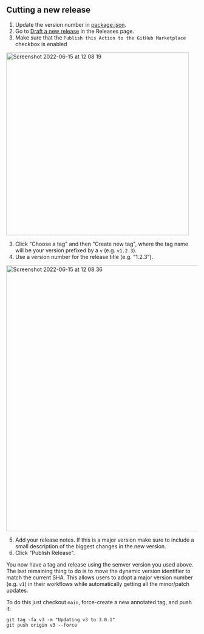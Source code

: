 ## Cutting a new release

1. Update the version number in [package.json](https://github.com/actions/dependency-review-action/blob/main/package.json).
1. Go to [Draft a new
   release](https://github.com/advanced-security/dependabot-epss-action/releases/new)
   in the Releases page.
1. Make sure that the `Publish this Action to the GitHub Marketplace`
   checkbox is enabled

<img width="481" alt="Screenshot 2022-06-15 at 12 08 19" src="https://user-images.githubusercontent.com/2161/173822484-4b60d8b4-c674-4bff-b5ff-b0c4a3650ab7.png">

3. Click "Choose a tag" and then "Create new tag", where the tag name
   will be your version prefixed by a `v` (e.g. `v1.2.3`).
4. Use a version number for the release title (e.g. "1.2.3").

<img width="700" alt="Screenshot 2022-06-15 at 12 08 36" src="https://user-images.githubusercontent.com/2161/173822548-33ab3432-d679-4dc1-adf8-b50fdaf47de3.png">

5. Add your release notes. If this is a major version make sure to
   include a small description of the biggest changes in the new version.
6. Click "Publish Release".

You now have a tag and release using the semver version you used
above. The last remaining thing to do is to move the dynamic version
identifier to match the current SHA. This allows users to adopt a
major version number (e.g. `v1`) in their workflows while
automatically getting all the
minor/patch updates.

To do this just checkout `main`, force-create a new annotated tag, and push it:

```
git tag -fa v3 -m "Updating v3 to 3.0.1"
git push origin v3 --force
```
